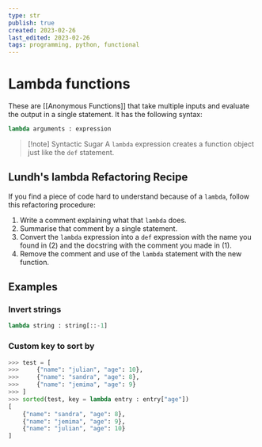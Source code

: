 ```yaml
---
type: str
publish: true
created: 2023-02-26
last_edited: 2023-02-26
tags: programming, python, functional
---
```

# Lambda functions
These are [[Anonymous Functions]] that take multiple inputs and evaluate the output in a single statement. It has the following syntax:

```python
lambda arguments : expression
```

> [!note] Syntactic Sugar
> A `lambda` expression creates a function object just like the `def` statement. 

## Lundh's lambda Refactoring Recipe

If you find a piece of code hard to understand because of a `lambda`, follow this refactoring procedure:
1. Write a comment explaining what that `lambda` does.
2. Summarise that comment by a single statement.
3. Convert the `lambda` expression into a `def` expression with the name you found in (2) and the docstring with the comment you made in (1).
4. Remove the comment and use of the `lambda` statement with the new function.

## Examples

###  Invert strings

```python
lambda string : string[::-1]
```

### Custom key to sort by

```python
>>> test = [
>>> 	{"name": "julian", "age": 10},
>>> 	{"name": "sandra", "age": 8},
>>> 	{"name": "jemima", "age": 9}
>>> ]
>>> sorted(test, key = lambda entry : entry["age"])
[
	{"name": "sandra", "age": 8},
	{"name": "jemima", "age": 9},
	{"name": "julian", "age": 10}
]
```